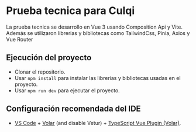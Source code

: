 # Prueba tecnica para Culqi

La prueba tecnica se desarrollo en Vue 3 usando Composition Api y Vite.
Además se utilizaron librerias y bibliotecas como TailwindCss, Pinia, Axios y Vue Router

## Ejecución del proyecto
- Clonar el repositorio.
- Usar `npm install` para instalar las librerias y bibliotecas usadas en el proyecto.
- Usar `npm run dev` para ejecutar el proyecto.

## Configuración recomendada del IDE

- [VS Code](https://code.visualstudio.com/) + [Volar](https://marketplace.visualstudio.com/items?itemName=Vue.volar) (and disable Vetur) + [TypeScript Vue Plugin (Volar)](https://marketplace.visualstudio.com/items?itemName=Vue.vscode-typescript-vue-plugin).
